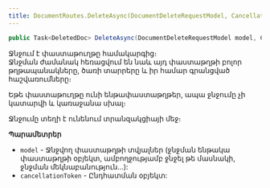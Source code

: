 ```yaml
---
title: DocumentRoutes.DeleteAsync(DocumentDeleteRequestModel, CancellationToken) մեթոդ
---
```


```c#
public Task<DeletedDoc> DeleteAsync(DocumentDeleteRequestModel model, CancellationToken cancellationToken = default)
```

Ջնջում է փաստաթուղթը համակարգից։  
Ջնջման ժամանակ հեռացվում են նաև այդ փաստաթղթի բոլոր թղթապանակները, ծառի տարրերը և իր համար գրանցված հաշվառումները։

Եթե փաստաթուղթը ունի ենթափաստաթղթեր, ապա ջնջումը չի կատարվի և կառաջանա սխալ։

Ջնջումը տեղի է ունենում տրանզակցիայի մեջ։

**Պարամետրեր**

* `model` - Ջնջվող փաստաթղթի տվյալներ (ջնջման ենթակա փաստաթղթի օբյեկտ, ամբողջությամբ ջնջել թե մասնակի, ջնջման մեկնաբանություն...):
* `cancellationToken` - Ընդհատման օբյեկտ:

